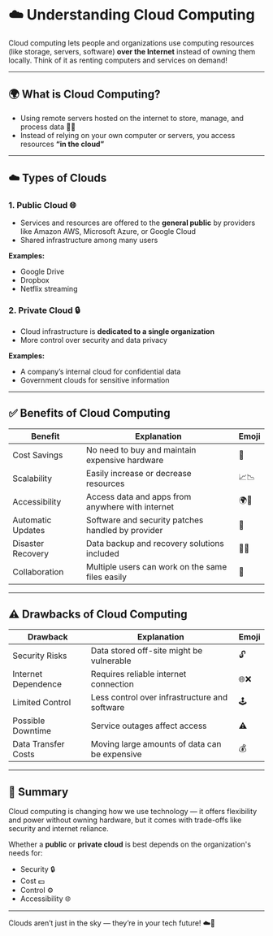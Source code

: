 # ☁️ Understanding Cloud Computing

Cloud computing lets people and organizations use computing resources (like storage, servers, software) **over the Internet** instead of owning them locally. Think of it as renting computers and services on demand!

---

## 🌍 What is Cloud Computing?

- Using remote servers hosted on the internet to store, manage, and process data 💾📡
- Instead of relying on your own computer or servers, you access resources **“in the cloud”**

---

## ☁️ Types of Clouds

### 1. Public Cloud 🌐

- Services and resources are offered to the **general public** by providers like Amazon AWS, Microsoft Azure, or Google Cloud
- Shared infrastructure among many users

**Examples:**
- Google Drive
- Dropbox
- Netflix streaming

### 2. Private Cloud 🔒

- Cloud infrastructure is **dedicated to a single organization**
- More control over security and data privacy

**Examples:**
- A company’s internal cloud for confidential data
- Government clouds for sensitive information

---

## ✅ Benefits of Cloud Computing

| Benefit              | Explanation                                      | Emoji           |
|----------------------|------------------------------------------------|-----------------|
| Cost Savings         | No need to buy and maintain expensive hardware | 💸              |
| Scalability          | Easily increase or decrease resources           | 📈📉             |
| Accessibility       | Access data and apps from anywhere with internet | 🌍📱             |
| Automatic Updates   | Software and security patches handled by provider | 🔄              |
| Disaster Recovery   | Data backup and recovery solutions included      | 🔐💾             |
| Collaboration       | Multiple users can work on the same files easily | 🤝              |

---

## ⚠️ Drawbacks of Cloud Computing

| Drawback             | Explanation                                      | Emoji           |
|----------------------|------------------------------------------------|-----------------|
| Security Risks       | Data stored off-site might be vulnerable         | 🔓              |
| Internet Dependence  | Requires reliable internet connection            | 🌐❌            |
| Limited Control     | Less control over infrastructure and software    | 🕹️              |
| Possible Downtime   | Service outages affect access                     | ⚠️              |
| Data Transfer Costs | Moving large amounts of data can be expensive    | 💰              |

---

## 🧠 Summary

Cloud computing is changing how we use technology — it offers flexibility and power without owning hardware, but it comes with trade-offs like security and internet reliance.

Whether a **public** or **private cloud** is best depends on the organization's needs for:

- Security 🔒
- Cost 💵
- Control ⚙️
- Accessibility 🌐

---

Clouds aren’t just in the sky — they’re in your tech future! ☁️🚀

